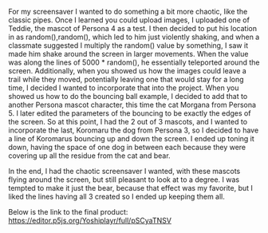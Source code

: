 For my screensaver I wanted to do something a bit more chaotic, like the classic pipes.
Once I learned you could upload images, I uploaded one of Teddie, the mascot of Persona 4 as a test.
I then decided to put his location in as random(),random(), which led to him just violently shaking, and when a classmate suggested I multiply the random() value by something, I saw it made him shake around the screen in larger movements. When the value was along the lines of 5000 * random(), he essentially teleported around the screen. 
Additionally, when you showed us how the images could leave a trail while they moved, potentially leaving one that would stay for a long time, I decided I wanted to incorporate that into the project.
When you showed us how to do the bouncing ball example, I decided to add that to another Persona mascot character, this time the cat Morgana from Persona 5. I later edited the parameters of the bouncing to be exactly the edges of the screen.
So at this point, I had the 2 out of 3 mascots, and I wanted to incorporate the last, Koromaru the dog from Persona 3, so I decided to have a line of Koromarus bouncing up and down the screen. I ended up toning it down, having the space of one dog in between each because they were covering up all the residue from the cat and bear.

In the end, I had the chaotic screensaver I wanted, with these mascots flying around the screen, but still pleasant to look at to a degree. I was tempted to make it just the bear, because that effect was my favorite, but I liked the lines having all 3 created so I ended up keeping them all.

Below is the link to the final product:
https://editor.p5js.org/Yoshiplayr/full/pSCyaTNSV
